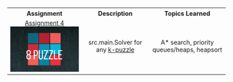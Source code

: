  <table style="width:100%">
  <tr>
    <th>Assignment</th>
    <th>Description</th>
    <th>Topics Learned</th>
  </tr>
  <tr>
    <td>
      <div align="center">
        <a href="https://www.cs.princeton.edu/courses/archive/spring20/cos226/assignments/8puzzle/specification.php"> Assignment 4 </a>
      </div>
      <a href="https://github.com/ryanalbertson/COS226_Princeton_University/tree/master/Assignment4">
        <img src="./resources/logo.png" width = 300>
      </a>
    </td>
    <td>
      <div align="center"> src.main.Solver for any <a href="https://en.wikipedia.org/wiki/15_puzzle"> k-puzzle </a> </div>
    </td>
    <td>
     <div align="center"> A* search, priority queues/heaps, heapsort </div>
    </td>
  </tr>
  </table>
